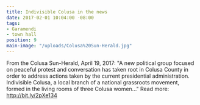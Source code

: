 ```yaml
---
title: Indivisible Colusa in the news
date: 2017-02-01 10:04:00 -08:00
tags:
- Garamendi
- town hall
position: 9
main-image: "/uploads/Colusa%20Sun-Herald.jpg"
---
```


From the Colusa Sun-Herald, April 19, 2017: 
"A new political group focused on peaceful protest and conversation has taken root in Colusa County in order to address actions taken by the current presidential administration. Indivisible Colusa, a local branch of a national grassroots movement, formed in the living rooms of three Colusa women..." 
Read more: http://bit.ly/2pXe134
